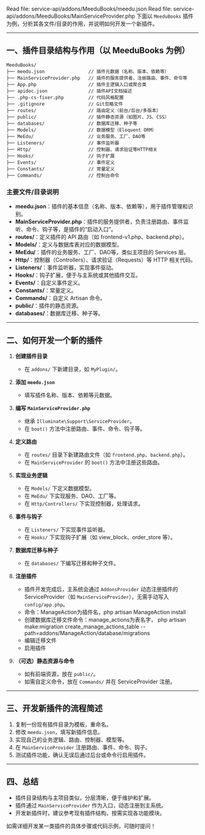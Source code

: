 
Read file: service-api/addons/MeeduBooks/meedu.json
Read file: service-api/addons/MeeduBooks/MainServiceProvider.php
下面以 `MeeduBooks` 插件为例，分析其各文件/目录的作用，并说明如何开发一个新插件。

---

## 一、插件目录结构与作用（以 MeeduBooks 为例）

```
MeeduBooks/
├── meedu.json                // 插件元数据（名称、版本、依赖等）
├── MainServiceProvider.php   // 插件的服务提供者，注册路由、事件、命令等
├── App.php                   // 插件主逻辑入口或聚合类
├── apidoc.json               // 插件API文档描述
├── .php-cs-fixer.php         // 代码风格配置
├── .gitignore                // Git忽略文件
├── routes/                   // 路由定义（前台/后台/多版本）
├── public/                   // 插件静态资源（如图片、JS、CSS）
├── databases/                // 数据库迁移、种子等
├── Models/                   // 数据模型（Eloquent ORM）
├── MeEdu/                    // 业务服务、工厂、DAO等
├── Listeners/                // 事件监听器
├── Http/                     // 控制器、请求验证等HTTP相关
├── Hooks/                    // 钩子扩展
├── Events/                   // 事件定义
├── Constants/                // 常量定义
├── Commands/                 // 控制台命令
```

### 主要文件/目录说明

- **meedu.json**：插件的基本信息（名称、版本、依赖等），用于插件管理和识别。
- **MainServiceProvider.php**：插件的服务提供者，负责注册路由、事件监听、命令、钩子等，是插件的“启动入口”。
- **routes/**：定义插件的 API 路由（如 frontend-v1.php、backend.php）。
- **Models/**：定义与数据库表对应的数据模型。
- **MeEdu/**：插件的业务服务、工厂、DAO等，类似主项目的 Services 层。
- **Http/**：控制器（Controllers）、请求验证（Requests）等 HTTP 相关代码。
- **Listeners/**：事件监听器，实现事件驱动。
- **Hooks/**：钩子扩展，便于与主系统或其他插件交互。
- **Events/**：自定义事件定义。
- **Constants/**：常量定义。
- **Commands/**：自定义 Artisan 命令。
- **public/**：插件的静态资源。
- **databases/**：数据库迁移、种子等。

---

## 二、如何开发一个新的插件

1. **创建插件目录**
   - 在 `addons/` 下新建目录，如 `MyPlugin/`。

2. **添加 `meedu.json`**
   - 填写插件名称、版本、依赖等元数据。

3. **编写 `MainServiceProvider.php`**
   - 继承 `Illuminate\Support\ServiceProvider`。
   - 在 `boot()` 方法中注册路由、事件、命令、钩子等。

4. **定义路由**
   - 在 `routes/` 目录下新建路由文件（如 `frontend.php`、`backend.php`）。
   - 在 `MainServiceProvider` 的 `boot()` 方法中注册这些路由。

5. **实现业务逻辑**
   - 在 `Models/` 下定义数据模型。
   - 在 `MeEdu/` 下实现服务、DAO、工厂等。
   - 在 `Http/Controllers/` 下实现控制器，处理请求。

6. **事件与钩子**
   - 在 `Listeners/` 下实现事件监听器。
   - 在 `Hooks/` 下实现钩子扩展（如 view_block、order_store 等）。

7. **数据库迁移与种子**
   - 在 `databases/` 下编写迁移和种子文件。

8. **注册插件**
   - 插件开发完成后，主系统会通过 `AddonsProvider` 动态注册插件的 ServiceProvider（如 `MainServiceProvider`），无需手动写入 `config/app.php`。
   - 命令：ManageAction为插件名，php artisan ManageAction install  
   - 创建数据库迁移文件命令：manage_actions为表名字， php artisan make:migration create_manage_actions_table --path=addons/ManageAction/database/migrations
   - 编辑迁移文件
   - 启用插件

9. **（可选）静态资源与命令**
   - 如有前端资源，放在 `public/`。
   - 如需自定义命令，放在 `Commands/` 并在 ServiceProvider 注册。

---

## 三、开发新插件的流程简述

1. 复制一份现有插件目录为模板，重命名。
2. 修改 `meedu.json`，填写新插件信息。
3. 实现自己的业务逻辑、路由、控制器、模型等。
4. 在 `MainServiceProvider` 注册路由、事件、命令、钩子。
5. 测试插件功能，确认无误后通过后台或命令行启用插件。

---

## 四、总结

- 插件目录结构与主项目类似，分层清晰，便于维护和扩展。
- 插件通过 `MainServiceProvider` 作为入口，动态注册到主系统。
- 开发新插件时，建议参考现有插件结构，按需实现各功能模块。

如需详细开发某一类插件的具体步骤或代码示例，可随时提问！